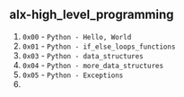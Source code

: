 ## alx-high_level_programming

1. `0x00` - `Python - Hello, World`
2. `0x01` - `Python - if_else_loops_functions`
3. `0x03` - `Python - data_structures `
4. `0x04` - `Python - more_data_structures`
5. `0x05` - `Python - Exceptions`
6. 

